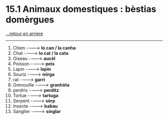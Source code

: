 # 15.1 Animaux domestiques : bèstias domèrgues

[...retour en arriere](../../../menu_fiches.md)

---

1. Chien  ----> **lo can / la canha**
2. Chat  ----> **lo cat / la cata**
3. Oiseau  ----> **aucèl**
4. Poisson  ----> **peis**
5. Lapin  ----> **lapin**
6. Souris  ----> **mirga**
7. rat ----> **garri**
8. Grenouille ----> **granhòta**
9. perdrix  ----> **perditz**
10. Tortue  ----> **tartuga**
11. Serpent  ----> **sèrp**
12. Insecte  ----> **babau**
13. Sanglier ----> **singlar**
